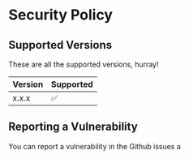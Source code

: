 # Security Policy

## Supported Versions

These are all the supported versions, hurray!

| Version | Supported          |
| ------- | ------------------ |
| x.x.x   | :white_check_mark: |

## Reporting a Vulnerability

You can report a vulnerability in the Github issues
a
